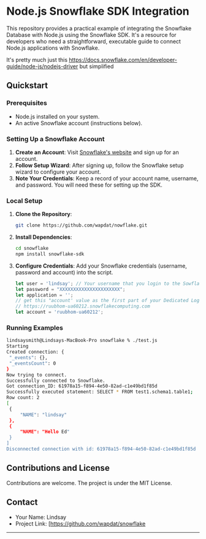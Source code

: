 # Node.js Snowflake SDK Integration

This repository provides a practical example of integrating the Snowflake Database with Node.js using the Snowflake SDK. It's a resource for developers who need a straightforward, executable guide to connect Node.js applications with Snowflake.

It's pretty much just this https://docs.snowflake.com/en/developer-guide/node-js/nodejs-driver but simplified

## Quickstart

### Prerequisites

- Node.js installed on your system.
- An active Snowflake account (instructions below).

### Setting Up a Snowflake Account

1. **Create an Account**: Visit [Snowflake's website](https://signup.snowflake.com/) and sign up for an account.
2. **Follow Setup Wizard**: After signing up, follow the Snowflake setup wizard to configure your account.
3. **Note Your Credentials**: Keep a record of your account name, username, and password. You will need these for setting up the SDK.

### Local Setup

1. **Clone the Repository**:
   ```bash
   git clone https://github.com/wapdat/nowflake.git
   ```
2. **Install Dependencies**:
   ```bash
   cd snowflake
   npm install snowflake-sdk
   ```
3. **Configure Credentials**:
   Add your Snowflake credentials (username, password and account) into the script.

      ```javascript
   let user = 'lindsay'; // Your username that you login to the Sowflake web UI
   let password = "XXXXXXXXXXXXXXXXXXXXXX";
   let application = '';
   // get this "account' value as the first part of your Dedicated Login URL you get on your invite email
   // https://ruubhom-ua60212.snowflakecomputing.com
   let account = 'ruubhom-ua60212';
   ```
   
### Running Examples

   ```bash
lindsaysmith@Lindsays-MacBook-Pro snowflake % ./test.js
Starting
Created connection: {
    "_events": {},
    "_eventsCount": 0
}
Now trying to connect.
Successfully connected to Snowflake.
Got connection_ID: 61978a15-f894-4e50-82ad-c1e49bd1f85d
Successfully executed statement: SELECT * FROM test1.schema1.table1;
Row count: 2
[
    {
        "NAME": "lindsay"
    },
    {
        "NAME": "Hello Ed"
    }
]
Disconnected connection with id: 61978a15-f894-4e50-82ad-c1e49bd1f85d
   ```


## Contributions and License

Contributions are welcome. The project is under the MIT License.

## Contact

- Your Name: Lindsay
- Project Link: [https://github.com/wapdat/snowflake
---

